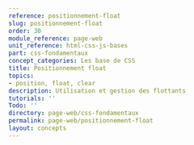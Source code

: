 ```yaml
---
reference: positionnement-float
slug: positionnement-float
order: 30
module_reference: page-web
unit_reference: html-css-js-bases
part: css-fondamentaux
concept_categories: Les base de CSS
title: Positionnement float
topics:
- position, float, clear
description: Utilisation et gestion des flottants
tutorials: ''
Todo: ''
directory: page-web/css-fondamentaux
permalink: page-web/positionnement-float
layout: concepts
---
```


